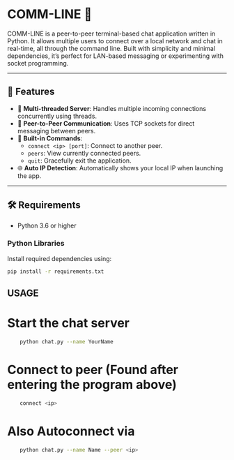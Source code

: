 # COMM-LINE 💬

COMM-LINE is a peer-to-peer terminal-based chat application written in Python. It allows multiple users to connect over a local network and chat in real-time, all through the command line. Built with simplicity and minimal dependencies, it’s perfect for LAN-based messaging or experimenting with socket programming.

---

## 🚀 Features

- 🧵 **Multi-threaded Server**: Handles multiple incoming connections concurrently using threads.
- 🔌 **Peer-to-Peer Communication**: Uses TCP sockets for direct messaging between peers.
- 🧭 **Built-in Commands**:
  - `connect <ip> [port]`: Connect to another peer.
  - `peers`: View currently connected peers.
  - `quit`: Gracefully exit the application.
- 🌐 **Auto IP Detection**: Automatically shows your local IP when launching the app.

---

## 🛠️ Requirements

- Python 3.6 or higher

### Python Libraries

Install required dependencies using:

```bash
pip install -r requirements.txt
```

## USAGE

# Start the chat server

```bash
    python chat.py --name YourName
```

# Connect to peer (Found after entering the program above)

```bash
    connect <ip>
```

# Also Autoconnect via 

```bash 
    python chat.py --name Name --peer <ip>
```
